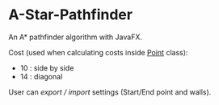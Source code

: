 # A-Star-Pathfinder
An A* pathfinder algorithm with JavaFX.

Cost (used when calculating costs inside [Point](https://github.com/Azeyre/A-Star-Pathfinder/blob/master/A%20Pathfinder/src/var/Point.java) class):
 - 10 : side by side
 - 14 : diagonal
 
 User can *export / import* settings (Start/End point and walls).
